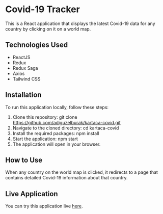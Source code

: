 # Covid-19 Tracker
This is a React application that displays the latest Covid-19 data for any country by clicking on it on a world map.

## Technologies Used

- ReactJS
- Redux
- Redux Saga
- Axios
- Tailwind CSS

## Installation

To run this application locally, follow these steps:

1. Clone this repository: git clone https://github.com/adiguzelburak/kartaca-covid.git
2. Navigate to the cloned directory: cd kartaca-covid
3. Install the required packages: npm install
4. Start the application: npm start
5. The application will open in your browser.

## How to Use
When any country on the world map is clicked, it redirects to a page that contains detailed Covid-19 information about that country.


## Live Application
You can try this application live [here](https://kartaca-covid.vercel.app/).
